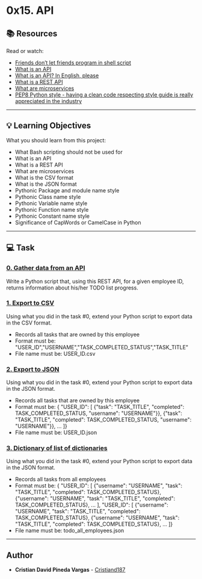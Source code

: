 # 0x15. API

## :books: Resources
Read or watch:
* [Friends don’t let friends program in shell script](https://intranet.hbtn.io/rltoken/6isWaTEpGTrwhzCCG5s_Tw)
* [What is an API](https://intranet.hbtn.io/rltoken/13UaAZ1pQKQYY7VVwzJwCQ)
* [What is an API? In English, please](https://intranet.hbtn.io/rltoken/I1nC8rhySGahG3gXYBfDPA)
* [What is a REST API](https://intranet.hbtn.io/rltoken/0KygelrSeZsIujDu-I2a0w)
* [What are microservices](https://intranet.hbtn.io/rltoken/lewYS0z2RuFuiIkIgaCHSA)
* [PEP8 Python style - having a clean code respecting style guide is really appreciated in the industry](https://intranet.hbtn.io/rltoken/lEisphllQEYAs5yg26Ng0w)

---
## :bulb: Learning Objectives
What you should learn from this project:

* What Bash scripting should not be used for
* What is an API
* What is a REST API
* What are microservices
* What is the CSV format
* What is the JSON format
* Pythonic Package and module name style
* Pythonic Class name style
* Pythonic Variable name style
* Pythonic Function name style
* Pythonic Constant name style
* Significance of CapWords or CamelCase in Python

---
## :computer: Task

### [0. Gather data from an API](./0-gather_data_from_an_API.py)
Write a Python script that, using this REST API, for a given employee ID, returns information about his/her TODO list progress.


### [1. Export to CSV](./1-export_to_CSV.py)
Using what you did in the task #0, extend your Python script to export data in the CSV format.
 * Records all tasks that are owned by this employee
 * Format must be: "USER_ID","USERNAME","TASK_COMPLETED_STATUS","TASK_TITLE"
 * File name must be: USER_ID.csv


### [2. Export to JSON](./2-export_to_JSON.py)
Using what you did in the task #0, extend your Python script to export data in the JSON format.
 * Records all tasks that are owned by this employee
 * Format must be: { "USER_ID": [ {"task": "TASK_TITLE", "completed": TASK_COMPLETED_STATUS, "username": "USERNAME"}}, {"task": "TASK_TITLE", "completed": TASK_COMPLETED_STATUS, "username": "USERNAME"}}, ... ]}
 * File name must be: USER_ID.json


### [3. Dictionary of list of dictionaries](./3-dictionary_of_list_of_dictionaries.py)
Using what you did in the task #0, extend your Python script to export data in the JSON format.
 * Records all tasks from all employees
 * Format must be: { "USER_ID": [ {"username": "USERNAME", "task": "TASK_TITLE", "completed": TASK_COMPLETED_STATUS}, {"username": "USERNAME", "task": "TASK_TITLE", "completed": TASK_COMPLETED_STATUS}, ... ], "USER_ID": [ {"username": "USERNAME", "task": "TASK_TITLE", "completed": TASK_COMPLETED_STATUS}, {"username": "USERNAME", "task": "TASK_TITLE", "completed": TASK_COMPLETED_STATUS}, ... ]}
 * File name must be: todo_all_employees.json

---

## Author
* **Cristian David Pineda Vargas** - [Cristiand187](https://github.com/Cristiand187)